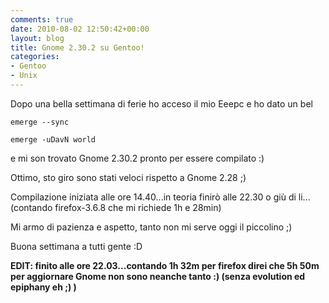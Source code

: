 ```yaml
---
comments: true
date: 2010-08-02 12:50:42+00:00
layout: blog
title: Gnome 2.30.2 su Gentoo!
categories:
- Gentoo
- Unix
---
```


Dopo una bella settimana di ferie ho acceso il mio Eeepc e ho dato un bel

`emerge --sync`

`emerge -uDavN world`

e mi son trovato Gnome 2.30.2 pronto per essere compilato :)

Ottimo, sto giro sono stati veloci rispetto a Gnome 2.28 ;)

Compilazione iniziata alle ore 14.40...in teoria finirò alle 22.30 o giù di li...(contando firefox-3.6.8 che mi richiede 1h e 28min)

Mi armo di pazienza e aspetto, tanto non mi serve oggi il piccolino ;)

Buona settimana a tutti gente :D

**EDIT: finito alle ore 22.03...contando 1h 32m per firefox direi che 5h 50m per aggiornare Gnome non sono neanche tanto :) (senza evolution ed epiphany eh ;) )**
